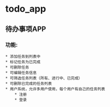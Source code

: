 # todo_app
## 待办事项APP
### 功能:
    * 添加任务到列表中
    * 标记任务为已完成
    * 可删除任务
    * 可编辑任务信息
    * 可筛选任务列表（所有、进行中、已完成）
    * 可删除已完成的任务列表
    * 用户系统，允许多用户使用，每个用户有自己的任务列表
        * 注册
        * 登录
